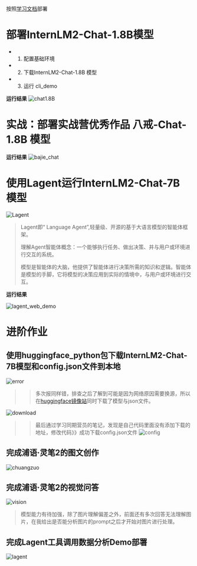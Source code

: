 按照[学习文档](https://github.com/InternLM/Tutorial/blob/camp2/helloworld/hello_world.md)部署

# 部署InternLM2-Chat-1.8B模型
* 1. 配置基础环境
* 2. 下载InternLM2-Chat-1.8B 模型
* 3. 运行 cli_demo

**运行结果**
![chat1.8B](https://github.com/KJXXbear/InternLM_practice/blob/main/images/ch2/chat_1.8B_demo.png?raw=true)

# 实战：部署实战营优秀作品 八戒-Chat-1.8B 模型

**运行结果**
![bajie_chat](https://github.com/KJXXbear/InternLM_practice/blob/main/images/ch2/%E5%85%AB%E6%88%92_chat_demo.png?raw=true)
  
#  使用Lagent运行InternLM2-Chat-7B 模型

![Lagent](https://github.com/KJXXbear/InternLM_practice/blob/main/images/ch2/lagent.png?raw=true)

> Lagent即“ Language Agent”,轻量级、开源的基于大语言模型的智能体框架。
> 
> 理解Agent智能体概念：一个能够执行任务、做出决策、并与用户或环境进行交互的系统。
> 
> 模型是智能体的大脑，他提供了智能体进行决策所需的知识和逻辑。智能体是模型的手脚，它将模型的决策应用到实际的情境中，与用户或环境进行交互。

**运行结果**

![lagent_web_demo](https://github.com/KJXXbear/InternLM_practice/blob/main/images/ch2/lagent_web_demo.png?raw=true)

# 进阶作业 #

## 使用huggingface_python包下载InternLM2-Chat-7B模型和config.json文件到本地 ##

![error](https://github.com/KJXXbear/InternLM_practice/blob/main/images/ch2/download_error.png?raw=true)

>> 多次报同样错，排查之后了解到可能是因为网络原因需要换源，所以在[huggingface镜像站](https://hf-mirror.com/internlm/internlm2-chat-7b)同时下载了模型与json文件。

![download](https://github.com/KJXXbear/InternLM_practice/blob/main/images/ch2/internlm2-chat-7b.png?raw=true)

>>最后通过学习同期营员的笔记，发现是自己代码里面没有添加下载的地址，修改代码》》成功下载config.json文件
![config]()

## 完成浦语·灵笔2的图文创作 

![chuangzuo](https://github.com/KJXXbear/InternLM_practice/blob/main/images/ch2/%E5%9B%BE%E6%96%87%E7%94%9F%E6%88%90.png?raw=true)


## 完成浦语·灵笔2的视觉问答 

![vision](https://github.com/KJXXbear/InternLM_practice/blob/main/images/ch2/%E5%9B%BE%E6%96%87%E7%90%86%E8%A7%A3.png?raw=true)

>模型能力有待加强，除了图片理解偏差之外，前面还有多次回答无法理解图片，在我给出是否能分析图片的prompt之后才开始对图片进行处理。

## 完成Lagent工具调用数据分析Demo部署

![lagent](https://github.com/KJXXbear/InternLM_practice/blob/main/images/ch2/lagent_web_demo.png?raw=true)

